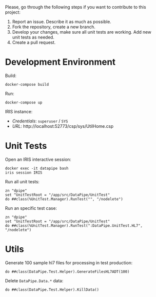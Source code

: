 
Please, go through the following steps if you want to contribute to this project:

1. Report an issue. Describe it as much as possible.
2. Fork the repository, create a new branch.
3. Develop your changes, make sure all unit tests are working. Add new unit tests as needed.
4. Create a pull request.

# Development Environment
Build:
```
docker-compose build
```

Run:
```
docker-compose up
```

IRIS instance:
* *Credentials*: `superuser` / `SYS`
* *URL*: http://localhost:52773/csp/sys/UtilHome.csp


# Unit Tests
Open an IRIS interactive session:
```console
docker exec -it datapipe bash
iris session IRIS
```

Run all unit tests:
```objectscript
zn "dpipe"
set ^UnitTestRoot = "/app/src/DataPipe/UnitTest"
do ##class(%UnitTest.Manager).RunTest("", "/nodelete")
```

Run an specific test case:
```objectscript
zn "dpipe"
set ^UnitTestRoot = "/app/src/DataPipe/UnitTest"
do ##class(%UnitTest.Manager).RunTest(":DataPipe.UnitTest.HL7", "/nodelete")
```

# Utils
Generate 100 sample hl7 files for processing in test production:
```objectscript
do ##class(DataPipe.Test.Helper).GenerateFilesHL7ADT(100)
```

Delete `DataPipe.Data.*` data:
```objectscript
do ##class(DataPipe.Test.Helper).KillData()
```
